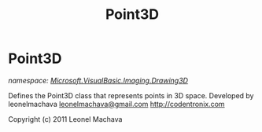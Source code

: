 ﻿---
title: Point3D
---

# Point3D
_namespace: [Microsoft.VisualBasic.Imaging.Drawing3D](N-Microsoft.VisualBasic.Imaging.Drawing3D.html)_

Defines the Point3D class that represents points in 3D space.
 Developed by leonelmachava <leonelmachava@gmail.com>
 http://codentronix.com

 Copyright (c) 2011 Leonel Machava




